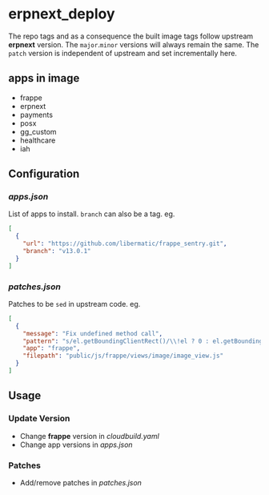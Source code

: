 # erpnext_deploy

The repo tags and as a consequence the built image tags follow upstream **erpnext**
version. The `major`.`minor` versions will always remain the same. The `patch` version
is independent of upstream and set incrementally here.

## apps in image

- frappe
- erpnext
- payments
- posx
- gg_custom
- healthcare
- iah

## Configuration

### _apps.json_

List of apps to install. `branch` can also be a tag. eg.

```json
[
  {
    "url": "https://github.com/libermatic/frappe_sentry.git",
    "branch": "v13.0.1"
  }
]
```

### _patches.json_

Patches to be `sed` in upstream code. eg.

```json
[
  {
    "message": "Fix undefined method call",
    "pattern": "s/el.getBoundingClientRect()/\\!el ? 0 : el.getBoundingClientRect()/",
    "app": "frappe",
    "filepath": "public/js/frappe/views/image/image_view.js"
  }
]
```

## Usage

### Update Version

- Change **frappe** version in _cloudbuild.yaml_
- Change app versions in _apps.json_

### Patches

- Add/remove patches in _patches.json_
